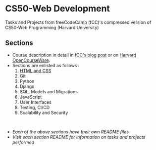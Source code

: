 # CS50-Web Development
 Tasks and Projects from freeCodeCamp (fCC)'s compressed version of CS50-Web Programming (Harvard University)

 ## Sections
 - Course description in detail in [fCC's blog post](https://www.freecodecamp.org/news/learn-web-development-from-harvard-university-cs50/) or on [Harvard OpenCourseWare](https://cs50.harvard.edu/web/2020/).
- Sections are enlisted as follows :
    1. [HTML and CSS](html-css/README.md)
    2. Git
    3. Python
    4. Django
    5. SQL, Models and Migrations
    6. JavaScript
    7. User Interfaces
    8. Testing, CI/CD
    9. Scalability and Security

</br>

 - *Each of the above sections have their own README files*
 - *Visit each section README for information on tasks and projects performed*

